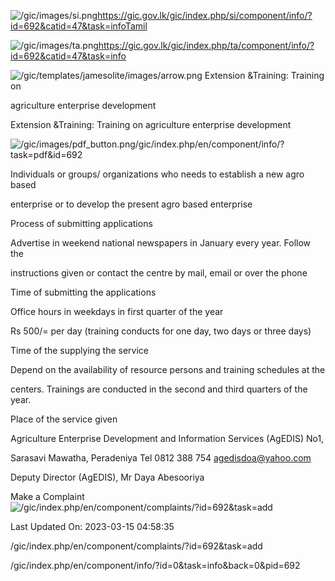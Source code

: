 <!-- Source: https://gic.gov.lk/gic/index.php/en/component/info/?id=692&catid=47&task=info -->

![/gic/images/si.png](/gic/images/si.png)https://gic.gov.lk/gic/index.php/si/component/info/?id=692&catid=47&task=infoTamil

![/gic/images/ta.png](/gic/images/ta.png)https://gic.gov.lk/gic/index.php/ta/component/info/?id=692&catid=47&task=info

![/gic/templates/jamesolite/images/arrow.png](/gic/templates/jamesolite/images/arrow.png) Extension &Training: Training on

agriculture enterprise development

Extension &Training: Training on agriculture enterprise development

![/gic/images/pdf_button.png](/gic/images/pdf_button.png)/gic/index.php/en/component/info/?task=pdf&id=692

Individuals or groups/ organizations who needs to establish a new agro based

enterprise or to develop the present agro based enterprise

Process of submitting applications

Advertise in weekend national newspapers in January every year. Follow the

instructions given or contact the centre by mail, email or over the phone

Time of submitting the applications

Office hours in weekdays in first quarter of the year

Rs 500/= per day (training conducts for one day, two days or three days)

Time of the supplying the service

Depend on the availability of resource persons and training schedules at the

centers. Trainings are conducted in the second and third quarters of the year.

Place of the service given

Agriculture Enterprise Development and Information Services (AgEDIS) No1,

Sarasavi Mawatha, Peradeniya Tel 0812 388 754 agedisdoa@yahoo.com

Deputy Director (AgEDIS), Mr Daya Abesooriya

Make a Complaint ![/gic/index.php/en/component/complaints/?id=692&task=add](/gic/index.php/en/component/complaints/?id=692&task=add)

Last Updated On: 2023-03-15 04:58:35

/gic/index.php/en/component/complaints/?id=692&task=add

/gic/index.php/en/component/info/?id=0&task=info&back=0&pid=692